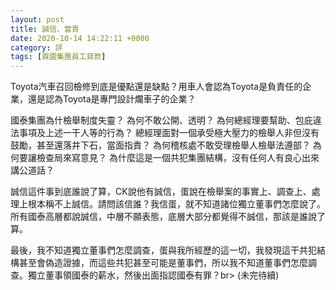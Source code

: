 ```yaml
---
layout: post
title: 誠信、當責
date: 2020-10-14 14:22:11 +0000
category: 評
tags: [霖園集團員工貸款]
---
```


Toyota汽車召回檢修到底是優點還是缺點？用車人會認為Toyota是負責任的企業，還是認為Toyota是專門設計爛車子的企業？

國泰集團為什檢舉制度失靈？
為何不敢公開、透明？
為何總經理要幫助、包庇違法事項及上述一干人等的行為？
總經理面對一個承受極大壓力的檢舉人非但沒有鼓勵，甚至還落井下石，當面指責？
為何稽核處不敢受理檢舉人檢舉法遵部？
為何要讓檢查局來寫意見？
為什麼這是一個共犯集團結構，沒有任何人有良心出來講公道話？

誠信這件事到底誰說了算，CK說他有誠信，蛋說在檢舉案的事實上、調查上、處理上根本稱不上誠信。請問該信誰？我信蛋，就不知道諸位獨立董事們怎麼說了。所有國泰高層都說誠信，中層不願表態，底層大部分都覺得不誠信，那該是誰說了算。

最後，我不知道獨立董事們怎麼調查，蛋與我所經歷的這一切，我發現這干共犯結構甚至會偽造證據，而這些共犯甚至可能是董事們，所以我不知道董事們怎麼調查。獨立董事領國泰的薪水，然後出面指認國泰有罪？br>
(未完待續)
